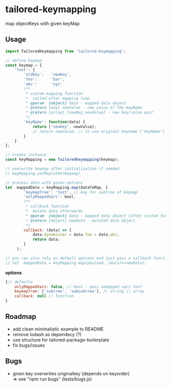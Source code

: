# tailored-keymapping
map objectKeys with given keyMap

## Usage
```JavaScript
import TailoredKeymapping from 'tailored-keymapping';

// define keymap
const keymap = {
    'test': {
        'oldKey':   'newKey',
        'foo':      'bar',
        'abc':      'xyz'
        /**
         * custom mapping function
         *  called after mapping loop
         * @param  {object} data - mapped data object
         * @return {any} newValue - new value of the keyName
         * @return {array} [newKey,newValue] - new key/value pair
         */
        'keyName': function(data) {
            return ['newKey', newValue];
            // return newValue; // to use original keyname ('keyName')
        }
    }
};

// create instance
const keyMapping = new TailoredKeymapping(keymap);

// overwrite keymap after initialisation if needed
// keyMapping.setMap(otherKeymap)

// process data with given options
let  mappedData = keyMapping.map(dataToMap, {
        'keymapTree': 'test', // key for subtree of keymap
        'onlyMappedVars': bool,
        /**
         * callback function
         *  mutate data afterwards
         * @param  {object} data - mapped data object (after custom functions)
         * @return {object} newData - mutated data object
         */
        callback: (data) => {
            data.dynamicVar = data.foo + data.abc;
            return data;
        }
     );

// you can also rely on default options and just pass a callback function
// let  mappedData = keyMapping.map(payload, (data)=>newData);
```
__options__
```JavaScript
{// defaults
    onlyMappedVars: false, // bool - pass unmapped vars too?
    keymapTree: ['subtree', 'subsubtree'], // string || array
    callback: null // function
}
```

## Roadmap
* add clean minimalistic example to README
* remove lodash as dependecy (?)
* use structure for tailored-package-boilerplate
* fix bugs/issues

## Bugs
* given key overwrites originalkey (depends on keyorder)  
    => see "npm run bugs" (tests/bugs.js)
